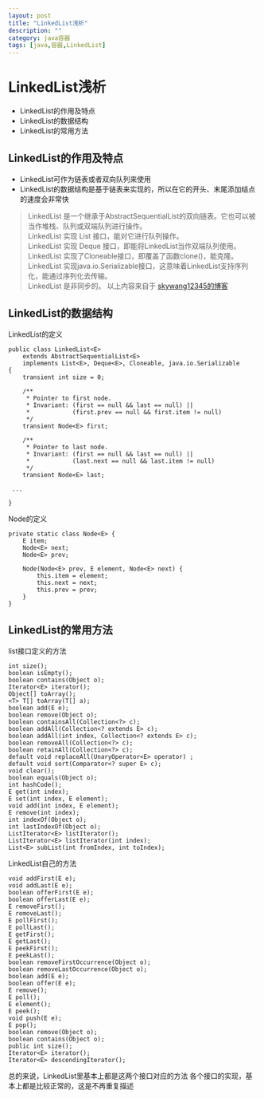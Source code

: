 ```yaml
---
layout: post
title: "LinkedList浅析"
description: ""
category: java容器
tags: [java,容器,LinkedList]
---
```


# LinkedList浅析
* LinkedList的作用及特点
* LinkedList的数据结构
* LinkedList的常用方法

## LinkedList的作用及特点
* LinkedList可作为链表或者双向队列来使用
* LinkedList的数据结构是基于链表来实现的，所以在它的开头、末尾添加结点的速度会非常快

> LinkedList 是一个继承于AbstractSequentialList的双向链表。它也可以被当作堆栈、队列或双端队列进行操作。     
> LinkedList 实现 List 接口，能对它进行队列操作。    
> LinkedList 实现 Deque 接口，即能将LinkedList当作双端队列使用。  
> LinkedList 实现了Cloneable接口，即覆盖了函数clone()，能克隆。   
> LinkedList 实现java.io.Serializable接口，这意味着LinkedList支持序列化，能通过序列化去传输。    
> LinkedList 是非同步的。
> 以上内容来自于 [skywang12345的博客][refer1]    

## LinkedList的数据结构
LinkedList的定义

	public class LinkedList<E>
	    extends AbstractSequentialList<E>
	    implements List<E>, Deque<E>, Cloneable, java.io.Serializable
	{
	    transient int size = 0;

	    /**
	     * Pointer to first node.
	     * Invariant: (first == null && last == null) ||
	     *            (first.prev == null && first.item != null)
	     */
	    transient Node<E> first;

	    /**
	     * Pointer to last node.
	     * Invariant: (first == null && last == null) ||
	     *            (last.next == null && last.item != null)
	     */
	    transient Node<E> last;

	 ...

	}

Node的定义

    private static class Node<E> {
        E item;
        Node<E> next;
        Node<E> prev;

        Node(Node<E> prev, E element, Node<E> next) {
            this.item = element;
            this.next = next;
            this.prev = prev;
        }
    }


## LinkedList的常用方法

list接口定义的方法

	int size();
	boolean isEmpty();
	boolean contains(Object o);
	Iterator<E> iterator();
	Object[] toArray();
	<T> T[] toArray(T[] a);
	boolean add(E e);
	boolean remove(Object o);
	boolean containsAll(Collection<?> c);
	boolean addAll(Collection<? extends E> c);
	boolean addAll(int index, Collection<? extends E> c);
	boolean removeAll(Collection<?> c);
	boolean retainAll(Collection<?> c);
	default void replaceAll(UnaryOperator<E> operator) ;
	default void sort(Comparator<? super E> c);
	void clear();
	boolean equals(Object o);
	int hashCode();
	E get(int index);
	E set(int index, E element);
	void add(int index, E element);
	E remove(int index);
	int indexOf(Object o);
	int lastIndexOf(Object o);
	ListIterator<E> listIterator();
	ListIterator<E> listIterator(int index);
	List<E> subList(int fromIndex, int toIndex);

LinkedList自己的方法

	void addFirst(E e);
	void addLast(E e);
	boolean offerFirst(E e);
	boolean offerLast(E e);
	E removeFirst();
	E removeLast();
	E pollFirst();
	E pollLast();
	E getFirst();
	E getLast();
	E peekFirst();
	E peekLast();
	boolean removeFirstOccurrence(Object o);
	boolean removeLastOccurrence(Object o);
	boolean add(E e);
	boolean offer(E e);
	E remove();
	E poll();
	E element();
	E peek();
	void push(E e);
	E pop();
	boolean remove(Object o);
	boolean contains(Object o);
	public int size();
	Iterator<E> iterator();
	Iterator<E> descendingIterator();


总的来说，LinkedList里基本上都是这两个接口对应的方法
各个接口的实现，基本上都是比较正常的，这是不再重复描述

  [refer1]: http://www.cnblogs.com/skywang12345/p/3308807.html "skywang12345的博客"   



